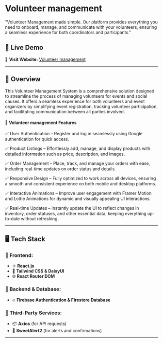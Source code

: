   # Volunteer management

"Volunteer Management made simple. Our platform provides everything you need to onboard, manage, and communicate with your volunteers, ensuring a seamless experience for both coordinators and participants."  

## 📌 Live Demo  
🔗 **Visit Website:** [Volunteer management](https://volunteer-management-dee20.web.app)  

---

## 📖 Overview  
This Volunteer Management System is a comprehensive solution designed to streamline the process of managing volunteers for events and social causes. It offers a seamless experience for both volunteers and event organizers by simplifying event registration, tracking volunteer participation, and facilitating communication between all parties involved. 

#### 🛒 Volunteer management Features
✅ User Authentication – Register and log in seamlessly using Google authentication for quick access.

✅ Product Listings – Effortlessly add, manage, and display products with detailed information such as price, description, and images.

✅ Order Management – Place, track, and manage your orders with ease, including real-time updates on order status and details.

✅ Responsive Design – Fully optimized to work across all devices, ensuring a smooth and consistent experience on both mobile and desktop platforms.

✅ Interactive Animations – Improve user engagement with Framer Motion and Lottie Animations for dynamic and visually appealing UI interactions.

✅ Real-time Updates – Instantly update the UI to reflect changes in inventory, order statuses, and other essential data, keeping everything up-to-date without refreshing.

---

## 🖥️ Tech Stack  

### 🔹 **Frontend:**  
- ⚛️ **React.js**  
- 🎨 **Tailwind CSS & DaisyUI**  
- 🌐 **React Router DOM**  

### 🔹 **Backend & Database:**  
- 🔥 **Firebase Authentication & Firestore Database**  

### 🔹 **Third-Party Services:**  
- 📦 **Axios** (for API requests)  
- 🍭 **SweetAlert2** (for alerts and confirmations)  

---

